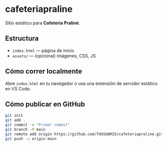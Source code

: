 # cafeteriapraline

Sitio estático para **Cafetería Praliné**.

## Estructura
- `index.html` — página de inicio
- `assets/` — (opcional) imágenes, CSS, JS

## Cómo correr localmente
Abre `index.html` en tu navegador o usa una extensión de servidor estático en VS Code.

## Cómo publicar en GitHub
```bash
git init
git add .
git commit -m "Primer commit"
git branch -M main
git remote add origin https://github.com/TUUSUARIO/cafeteriapraline.git
git push -u origin main
```
